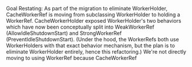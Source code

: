 Goal Restating: As part of the migration to eliminate WorkerHolder, CacheWorkerRef is moving from subclassing WorkerHolder to holding a WorkerRef.  CacheWorkerHolder exposed WorkerHolder's two behaviors which have now been conceptually split into WeakWorkerRef (AllowIdleShutdownStart) and StrongWorkerRef (PreventIdleShutdownStart).  (Under the hood, the WorkerRefs both use WorkerHolders with that exact behavior mechanism, but the plan is to eliminate WorkerHolder entirely, hence this refactoring.)  We're not directly moving to using WorkerRef because CacheWorkerRef 
